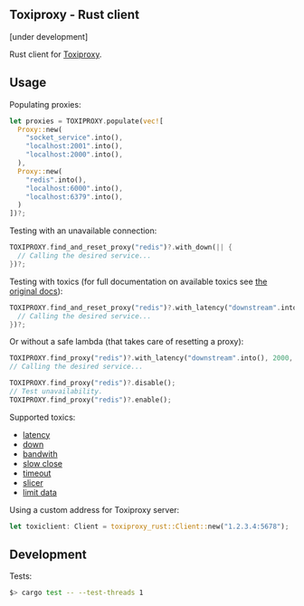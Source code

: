 Toxiproxy - Rust client
-----------------------

[under development]

Rust client for [Toxiproxy](https://github.com/Shopify/toxiproxy).

## Usage

Populating proxies:

```rust
let proxies = TOXIPROXY.populate(vec![
  Proxy::new(
    "socket_service".into(),
    "localhost:2001".into(),
    "localhost:2000".into(),
  ),
  Proxy::new(
    "redis".into(),
    "localhost:6000".into(),
    "localhost:6379".into(),
  )
])?;
```

Testing with an unavailable connection:

```rust
TOXIPROXY.find_and_reset_proxy("redis")?.with_down(|| {
  // Calling the desired service...
})?;
```

Testing with toxics (for full documentation on available toxics see [the original docs](https://github.com/Shopify/toxiproxy#toxics)):

```rust
TOXIPROXY.find_and_reset_proxy("redis")?.with_latency("downstream".into(), 2000, 0, 1.0).apply(|| {
  // Calling the desired service...
})?;
```

Or without a safe lambda (that takes care of resetting a proxy):


```rust
TOXIPROXY.find_proxy("redis")?.with_latency("downstream".into(), 2000, 0, 1.0)
// Calling the desired service...

TOXIPROXY.find_proxy("redis")?.disable();
// Test unavailability.
TOXIPROXY.find_proxy("redis")?.enable();
```

Supported toxics:
- [latency](https://github.com/Shopify/toxiproxy#latency)
- [down](https://github.com/Shopify/toxiproxy#down)
- [bandwith](https://github.com/Shopify/toxiproxy#bandwith)
- [slow close](https://github.com/Shopify/toxiproxy#slow_close)
- [timeout](https://github.com/Shopify/toxiproxy#timeout)
- [slicer](https://github.com/Shopify/toxiproxy#slicer)
- [limit data](https://github.com/Shopify/toxiproxy#limit_data)

Using a custom address for Toxiproxy server:

```rust
let toxiclient: Client = toxiproxy_rust::Client::new("1.2.3.4:5678");
```

## Development

Tests:

```bash
$> cargo test -- --test-threads 1
```
